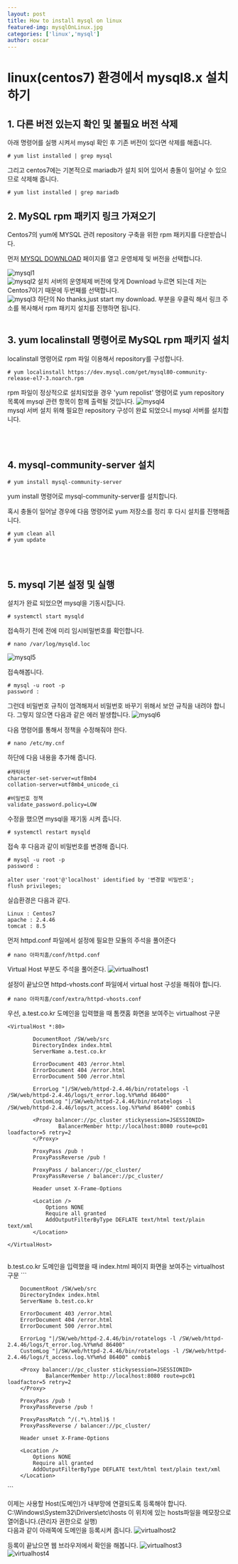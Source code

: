 ```yaml
---
layout: post
title: How to install mysql on linux
featured-img: mysqlOnLinux.jpg
categories: ['linux','mysql']
author: oscar
---
```


# linux(centos7) 환경에서 mysql8.x 설치하기

## 1. 다른 버전 있는지 확인 및 불필요 버전 삭제

아래 명령어를 실행 시켜서 mysql 확인 후 기존 버전이 있다면 삭제를 해줍니다.
```
# yum list installed | grep mysql
```
그리고 centos7에는 기본적으로 mariadb가 설치 되어 있어서 충돌이 일어날 수 있으므로 삭제해 줍니다.

```
# yum list installed | grep mariadb
```

## 2. MySQL rpm 패키지 링크 가져오기

Centos7의 yum에 MYSQL 관려 repository 구축을 위한 rpm 패키지를 다운받습니다.

먼저 [MYSQL DOWNLOAD](https://dev.mysql.com/downloads/) 페이지를 열고 운영체제 및 버전을 선택합니다.

![mysql1](../image/oscar/2021-05-12_mysql/1.png)
<br>
![mysql2](../image/oscar/2021-05-12_mysql/2.png)
설치 서버의 운영체제 버전에 맞게 Download 누르면 되는데 저는 Centos7이기 때문에 두번째를 선택합니다.
<br>
![mysql3](../image/oscar/2021-05-12_mysql/3.png)
하단의 No thanks,just start my download. 부분을 우클릭 해서 링크 주소를 복사해서 rpm 패키지 설치를 진행하면 됩니다.
<br><br>

## 3. yum localinstall 명령어로 MySQL rpm 패키지 설치

localinstall 명령어로 rpm 파일 이용해서 repository를 구성합니다.
```
# yum localinstall https://dev.mysql.com/get/mysql80-community-release-el7-3.noarch.rpm
```
rpm 파일이 정상적으로 설치되었을 경우 'yum repolist' 명령어로 yum repository 목록에 mysql 관련 항목이 함께 출력될 것입니다.
![mysql4](../image/oscar/2021-05-12_mysql/4.png)
<br>
mysql 서버 설치 위해 필요한 repository 구성이 완료 되었으니 mysql 서버를 설치합니다.

<br><br>

## 4. mysql-community-server 설치

```
# yum install mysql-community-server
```
yum install 명령어로 mysql-community-server를 설치합니다.

혹시 충돌이 일어날 경우에 다음 명령어로 yum 저장소를 정리 후 다시 설치를 진행해줍니다.

```
# yum clean all
# yum update
```
<br><br>

## 5. mysql 기본 설정 및 실행

설치가 완료 되었으면 mysql을 기동시킵니다.
```
# systemctl start mysqld
```

접속하기 전에 전에 미리 임시비밀번호를 확인합니다.
```
# nano /var/log/mysqld.loc
```
![mysql5](../image/oscar/2021-05-12_mysql/5.png)
<br>

접속해봅니다.
```
# mysql -u root -p
password : 
```

그런데 비밀번호 규칙이 엄격해져서 비밀번호 바꾸기 위해서 보안 규칙을 내려야 합니다. 그렇지 않으면 다음과 같은 에러 발생합니다.
![mysql6](../image/oscar/2021-05-12_mysql/6.png)

다음 명령어를 통해서 정책을 수정해줘야 한다.
```
# nano /etc/my.cnf
```
하단에 다음 내용을 추가해 줍니다.
```
#캐릭터셋
character-set-server=utf8mb4
collation-server=utf8mb4_unicode_ci

#비밀번호 정책
validate_password.policy=LOW
```

수정을 했으면 mysql을 재기동 시켜 줍니다.
```
# systemctl restart mysqld
```

접속 후 다음과 같이 비밀번호를 변경해 줍니다.
```
# mysql -u root -p
password : 

alter user 'root'@'localhost' identified by '변경할 비밀번호';
flush privileges;
```







실습환경은 다음과 같다.
```
Linux : Centos7
apache : 2.4.46
tomcat : 8.5
```

먼저 httpd.conf 파일에서 설정에 필요한 모듈의 주석을 풀어준다
```
# nano 아파치홈/conf/httpd.conf
```

Virtual Host 부분도 주석을 풀어준다.
![virtualhost1](../image/oscar/2021-05-10_virtualhost/1.png)


설정이 끝났으면 httpd-vhosts.conf 파일에서 virtual host 구성을 해줘야 합니다.
```
# nano 아파치홈/conf/extra/httpd-vhosts.conf
```

우선, a.test.co.kr 도메인을 입력했을 때 톰캣홈 화면을 보여주는 virtualhost 구문
```
<VirtualHost *:80>

        DocumentRoot /SW/web/src
        DirectoryIndex index.html
        ServerName a.test.co.kr

        ErrorDocument 403 /error.html
        ErrorDocument 404 /error.html
        ErrorDocument 500 /error.html

        ErrorLog "|/SW/web/httpd-2.4.46/bin/rotatelogs -l /SW/web/httpd-2.4.46/logs/t_error.log.%Y%m%d 86400"
        CustomLog "|/SW/web/httpd-2.4.46/bin/rotatelogs -l /SW/web/httpd-2.4.46/logs/t_access.log.%Y%m%d 86400" combi$

        <Proxy balancer://pc_cluster stickysession=JSESSIONID>
                BalancerMember http://localhost:8080 route=pc01 loadfactor=5 retry=2
        </Proxy>

        ProxyPass /pub !
        ProxyPassReverse /pub !

        ProxyPass / balancer://pc_cluster/
        ProxyPassReverse / balancer://pc_cluster/

        Header unset X-Frame-Options

        <Location />
            Options NONE
            Require all granted
            AddOutputFilterByType DEFLATE text/html text/plain text/xml
        </Location>

</VirtualHost>
```
<br>
b.test.co.kr 도메인을 입력했을 때 index.html 페이지 화면을 보여주는 virtualhost 구문
```
<VirtualHost *:80>

        DocumentRoot /SW/web/src
        DirectoryIndex index.html
        ServerName b.test.co.kr

        ErrorDocument 403 /error.html
        ErrorDocument 404 /error.html
        ErrorDocument 500 /error.html

        ErrorLog "|/SW/web/httpd-2.4.46/bin/rotatelogs -l /SW/web/httpd-2.4.46/logs/t_error.log.%Y%m%d 86400"
        CustomLog "|/SW/web/httpd-2.4.46/bin/rotatelogs -l /SW/web/httpd-2.4.46/logs/t_access.log.%Y%m%d 86400" combi$

        <Proxy balancer://pc_cluster stickysession=JSESSIONID>
                BalancerMember http://localhost:8080 route=pc01 loadfactor=5 retry=2
        </Proxy>

        ProxyPass /pub !
        ProxyPassReverse /pub !

        ProxyPassMatch ^/(.*\.html)$ !
        ProxyPassReverse / balancer://pc_cluster/

        Header unset X-Frame-Options

        <Location />
            Options NONE
            Require all granted
            AddOutputFilterByType DEFLATE text/html text/plain text/xml
        </Location>

</VirtualHost>
```

이제는 사용할 Host(도메인)가 내부망에 연결되도록 등록해야 합니다.<br>
C:\Windows\System32\Drivers\etc\hosts 이 위치에 있는 hosts파일을 메모장으로 열어줍니다.(관리자 권한으로 실행)<br>
다음과 같이 아래쪽에 도메인을 등록시켜 줍니다.
![virtualhost2](../image/oscar/2021-05-10_virtualhost/2.png)

등록이 끝났으면 웹 브라우저에서 확인을 해봅니다.
![virtualhost3](../image/oscar/2021-05-10_virtualhost/3.png)
<br>
![virtualhost4](../image/oscar/2021-05-10_virtualhost/4.png)


